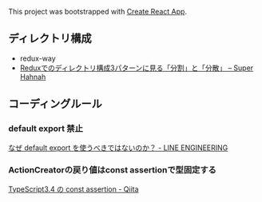 This project was bootstrapped with [Create React App](https://github.com/facebook/create-react-app).

## ディレクトリ構成

- redux-way
- [Reduxでのディレクトリ構成3パターンに見る「分割」と「分散」 – Super Hahnah](https://superhahnah.com/redux-directory-petterns/)


## コーディングルール

### default export 禁止
[なぜ default export を使うべきではないのか？ - LINE ENGINEERING](https://engineering.linecorp.com/ja/blog/you-dont-need-default-export/)

### ActionCreatorの戻り値はconst assertionで型固定する
[TypeScript3.4 の const assertion - Qiita](https://qiita.com/Takepepe/items/f39c249ed31e546ecb7c)
